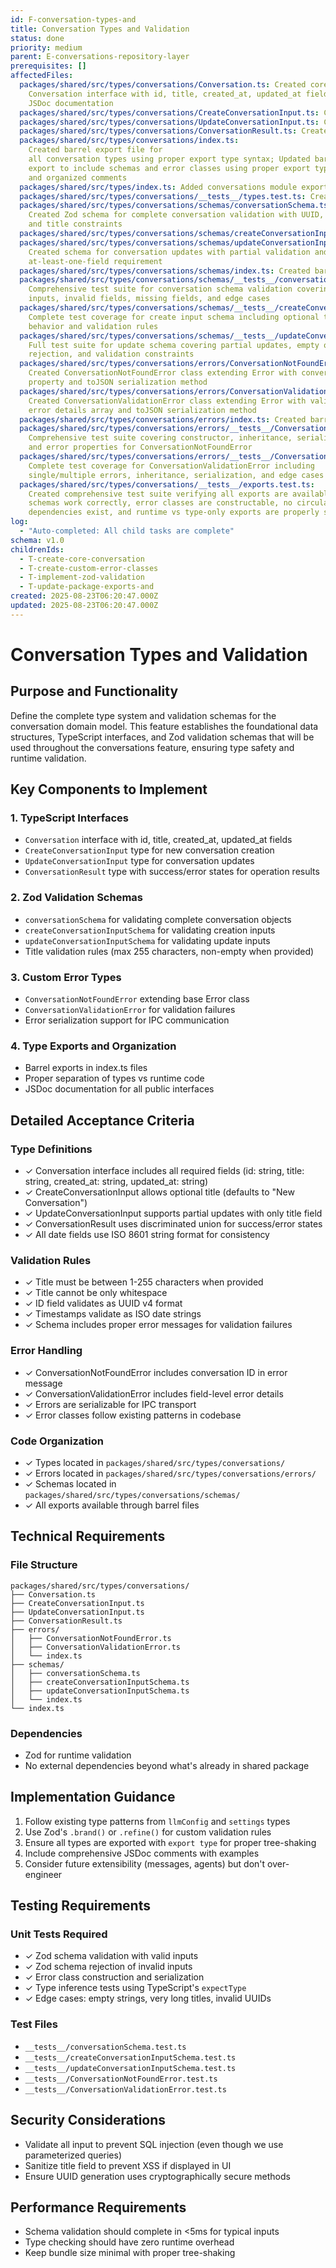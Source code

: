 ```yaml
---
id: F-conversation-types-and
title: Conversation Types and Validation
status: done
priority: medium
parent: E-conversations-repository-layer
prerequisites: []
affectedFiles:
  packages/shared/src/types/conversations/Conversation.ts: Created core
    Conversation interface with id, title, created_at, updated_at fields and
    JSDoc documentation
  packages/shared/src/types/conversations/CreateConversationInput.ts: Created input type for new conversation creation with optional title field
  packages/shared/src/types/conversations/UpdateConversationInput.ts: Created input type for conversation updates with optional title field
  packages/shared/src/types/conversations/ConversationResult.ts: Created discriminated union result type for conversation operations
  packages/shared/src/types/conversations/index.ts:
    Created barrel export file for
    all conversation types using proper export type syntax; Updated barrel
    export to include schemas and error classes using proper export type syntax
    and organized comments
  packages/shared/src/types/index.ts: Added conversations module export to main types barrel
  packages/shared/src/types/conversations/__tests__/types.test.ts: Created comprehensive unit tests verifying type structure and compatibility
  packages/shared/src/types/conversations/schemas/conversationSchema.ts:
    Created Zod schema for complete conversation validation with UUID, datetime,
    and title constraints
  packages/shared/src/types/conversations/schemas/createConversationInputSchema.ts: Created schema for conversation creation input with optional title validation
  packages/shared/src/types/conversations/schemas/updateConversationInputSchema.ts:
    Created schema for conversation updates with partial validation and
    at-least-one-field requirement
  packages/shared/src/types/conversations/schemas/index.ts: Created barrel export file for all schemas and their inferred types
  packages/shared/src/types/conversations/schemas/__tests__/conversationSchema.test.ts:
    Comprehensive test suite for conversation schema validation covering valid
    inputs, invalid fields, missing fields, and edge cases
  packages/shared/src/types/conversations/schemas/__tests__/createConversationInputSchema.test.ts:
    Complete test coverage for create input schema including optional title
    behavior and validation rules
  packages/shared/src/types/conversations/schemas/__tests__/updateConversationInputSchema.test.ts:
    Full test suite for update schema covering partial updates, empty object
    rejection, and validation constraints
  packages/shared/src/types/conversations/errors/ConversationNotFoundError.ts:
    Created ConversationNotFoundError class extending Error with conversationId
    property and toJSON serialization method
  packages/shared/src/types/conversations/errors/ConversationValidationError.ts:
    Created ConversationValidationError class extending Error with validation
    error details array and toJSON serialization method
  packages/shared/src/types/conversations/errors/index.ts: Created barrel export file for both error classes
  packages/shared/src/types/conversations/errors/__tests__/ConversationNotFoundError.test.ts:
    Comprehensive test suite covering constructor, inheritance, serialization,
    and error properties for ConversationNotFoundError
  packages/shared/src/types/conversations/errors/__tests__/ConversationValidationError.test.ts:
    Complete test coverage for ConversationValidationError including
    single/multiple errors, inheritance, serialization, and edge cases
  packages/shared/src/types/conversations/__tests__/exports.test.ts:
    Created comprehensive test suite verifying all exports are available,
    schemas work correctly, error classes are constructable, no circular
    dependencies exist, and runtime vs type-only exports are properly separated
log:
  - "Auto-completed: All child tasks are complete"
schema: v1.0
childrenIds:
  - T-create-core-conversation
  - T-create-custom-error-classes
  - T-implement-zod-validation
  - T-update-package-exports-and
created: 2025-08-23T06:20:47.000Z
updated: 2025-08-23T06:20:47.000Z
---
```


# Conversation Types and Validation

## Purpose and Functionality

Define the complete type system and validation schemas for the conversation domain model. This feature establishes the foundational data structures, TypeScript interfaces, and Zod validation schemas that will be used throughout the conversations feature, ensuring type safety and runtime validation.

## Key Components to Implement

### 1. TypeScript Interfaces

- `Conversation` interface with id, title, created_at, updated_at fields
- `CreateConversationInput` type for new conversation creation
- `UpdateConversationInput` type for conversation updates
- `ConversationResult` type with success/error states for operation results

### 2. Zod Validation Schemas

- `conversationSchema` for validating complete conversation objects
- `createConversationInputSchema` for validating creation inputs
- `updateConversationInputSchema` for validating update inputs
- Title validation rules (max 255 characters, non-empty when provided)

### 3. Custom Error Types

- `ConversationNotFoundError` extending base Error class
- `ConversationValidationError` for validation failures
- Error serialization support for IPC communication

### 4. Type Exports and Organization

- Barrel exports in index.ts files
- Proper separation of types vs runtime code
- JSDoc documentation for all public interfaces

## Detailed Acceptance Criteria

### Type Definitions

- ✓ Conversation interface includes all required fields (id: string, title: string, created_at: string, updated_at: string)
- ✓ CreateConversationInput allows optional title (defaults to "New Conversation")
- ✓ UpdateConversationInput supports partial updates with only title field
- ✓ ConversationResult uses discriminated union for success/error states
- ✓ All date fields use ISO 8601 string format for consistency

### Validation Rules

- ✓ Title must be between 1-255 characters when provided
- ✓ Title cannot be only whitespace
- ✓ ID field validates as UUID v4 format
- ✓ Timestamps validate as ISO date strings
- ✓ Schema includes proper error messages for validation failures

### Error Handling

- ✓ ConversationNotFoundError includes conversation ID in error message
- ✓ ConversationValidationError includes field-level error details
- ✓ Errors are serializable for IPC transport
- ✓ Error classes follow existing patterns in codebase

### Code Organization

- ✓ Types located in `packages/shared/src/types/conversations/`
- ✓ Errors located in `packages/shared/src/types/conversations/errors/`
- ✓ Schemas located in `packages/shared/src/types/conversations/schemas/`
- ✓ All exports available through barrel files

## Technical Requirements

### File Structure

```
packages/shared/src/types/conversations/
├── Conversation.ts
├── CreateConversationInput.ts
├── UpdateConversationInput.ts
├── ConversationResult.ts
├── errors/
│   ├── ConversationNotFoundError.ts
│   ├── ConversationValidationError.ts
│   └── index.ts
├── schemas/
│   ├── conversationSchema.ts
│   ├── createConversationInputSchema.ts
│   ├── updateConversationInputSchema.ts
│   └── index.ts
└── index.ts
```

### Dependencies

- Zod for runtime validation
- No external dependencies beyond what's already in shared package

## Implementation Guidance

1. Follow existing type patterns from `llmConfig` and `settings` types
2. Use Zod's `.brand()` or `.refine()` for custom validation rules
3. Ensure all types are exported with `export type` for proper tree-shaking
4. Include comprehensive JSDoc comments with examples
5. Consider future extensibility (messages, agents) but don't over-engineer

## Testing Requirements

### Unit Tests Required

- ✓ Zod schema validation with valid inputs
- ✓ Zod schema rejection of invalid inputs
- ✓ Error class construction and serialization
- ✓ Type inference tests using TypeScript's `expectType`
- ✓ Edge cases: empty strings, very long titles, invalid UUIDs

### Test Files

- `__tests__/conversationSchema.test.ts`
- `__tests__/createConversationInputSchema.test.ts`
- `__tests__/updateConversationInputSchema.test.ts`
- `__tests__/ConversationNotFoundError.test.ts`
- `__tests__/ConversationValidationError.test.ts`

## Security Considerations

- Validate all input to prevent SQL injection (even though we use parameterized queries)
- Sanitize title field to prevent XSS if displayed in UI
- Ensure UUID generation uses cryptographically secure methods

## Performance Requirements

- Schema validation should complete in <5ms for typical inputs
- Type checking should have zero runtime overhead
- Keep bundle size minimal with proper tree-shaking
